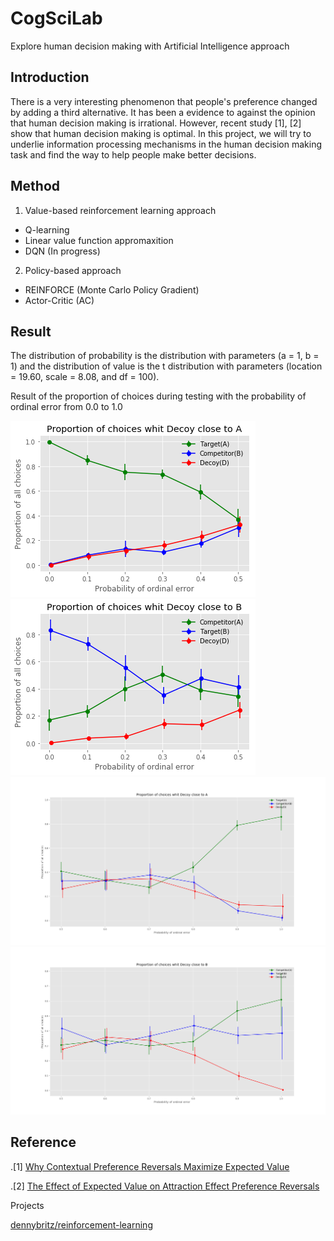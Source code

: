 # CogSciLab
Explore human decision making with Artificial Intelligence approach

## Introduction

There is a very interesting phenomenon that people's preference changed by adding a third alternative. It has been a evidence to against the opinion that human decision making is irrational. However, recent study [1], [2] show that human decision making is optimal. In this project, we will try to underlie information processing mechanisms in the human decision making task and find the way to help people make better decisions.

## Method

1. Value-based reinforcement learning approach
- Q-learning
- Linear value function appromaxition
- DQN (In progress)

2. Policy-based approach
- REINFORCE (Monte Carlo Policy Gradient)
- Actor-Critic (AC)

## Result
The distribution of probability is the distribution with parameters (a = 1, b = 1) and the distribution of value is the t distribution with parameters (location = 19.60, scale = 8.08, and df = 100).

Result of the proportion of choices during testing with the probability of ordinal error from 0.0 to 1.0

![result](Result/Probability_of_ordinal_error_DA.png)
![result](Result/Probability_of_ordinal_error_DB.png)
![result](Result/Probability_of_ordinal_error_0.5_1.0DA.png)
![result](Result/Probability_of_ordinal_error_0.5_1.0DB.png)

## Reference

.[1] [Why Contextual Preference Reversals Maximize Expected Value](http://www-personal.umich.edu/~rickl/pubs/howes-et-al-2016-psyrev.pdf)

.[2] [The Effect of Expected Value on Attraction Effect Preference Reversals](http://onlinelibrary.wiley.com/doi/10.1002/bdm.2001/full)

Projects

 [dennybritz/reinforcement-learning](https://github.com/dennybritz/reinforcement-learning)
